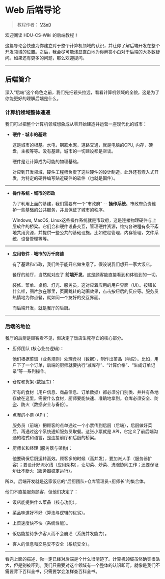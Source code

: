 # Web 后端导论

> 教程作者： [V3n0](https://v3n0.top)

欢迎阅读 HDU-CS-Wiki 的后端教程！

这篇导论会快速为你建立对于整个计算机领域的认识，并让你了解后端开发在整个开发领域的位置。之后，我会尽可能浅显直白地为你解答小白对于后端的大多数疑问。如果还有更多的问题，那么欢迎提问。

---

## 后端简介
深入“后端”这个角色之前，我们先把镜头拉远，看看计算机领域的全貌。这是为了你能更好的理解后端是什么。

### 计算机领域整体速通
我们可以把整个计算机领域想象成从零开始建造并运营一座现代化的城市：

- **硬件 - 城市的基建**

    这是城市的根基。水电，钢筋水泥，道路交通，就是电脑的CPU, 内存，硬盘，主板等等。没有基建，城市的一切建设都是空谈。

    硬件是让计算成为可能的物理基础。

    对应到开发领域，硬件工程师负责了这些硬件的设计制造。此外还有嵌入式开发，为特定的硬件编写贴近硬件的软件（也就是固件）。

---

- **操作系统 - 城市的市政**

    为了利用上面的基建，我们需要有一个“市政府” -- **操作系统**。市政府负责维护一些基础的公共服务，并且保证了城市的秩序。
    
    Windows, MacOS, Linux这些操作系统就是市政府，这是连接物理硬件与上层软件的桥梁。它们会和硬件设备交互，管理硬件资源，维持各进程有条不紊地共用资源，并提供一些公共的基础设施，比如进程管理，内存管理，文件系统，设备管理等等。

---

- **应用软件 - 城市的万千商铺**

    有了基建和市政，我们终于能开店做生意了。假设说我们想开一家大饭店。

    餐厅的前厅，当然就对应了 **前端开发**。这是顾客能直接看到和体验到的一切。

    装修、菜单、桌椅、灯光、服务员，这对应着应用的用户界面（UI）。按钮长什么样，图片放在哪里，页面跳转的动画效果，点击按钮后的反应等。服务员热情地为你点餐，就如同一个友好的交互界面。

    而后端开发，就是餐厅的后厨。

---

### 后端的地位

餐厅的后厨是顾客看不见，但决定了饭店生死存亡的核心部分。

- 厨师团队 (核心业务逻辑)： 
  
    他们根据菜谱（业务规则）处理食材（数据），制作出菜品（响应）。比如，用户下了一个订单，后端的厨师就要执行“减库存”、“计算价格”、“生成订单记录”等一系列操作。

- 仓库和货架 (数据库)： 
  
    所有的食材（用户信息、商品信息、订单数据）都必须分门别类、井井有条地存放在这里。需要什么食材，厨师要能快速、准确地拿到。仓库必须安全、防盗、防火（数据安全与备份）。

- 点餐的小票 (API)：
  
    服务员（前端）把顾客的点单通过一个小票传到后厨（后端），后厨做好菜后，再通过这个系统通知服务员取餐。这张小票就是 API，它定义了前后端沟通的格式和语言，是连接前厅和后厨的桥梁。

- 厨师长和经理 (服务器与架构)：

    他要确保后厨运转高效。顾客多的时候（高并发），要加派人手（服务器扩容）；要设计好流水线（应用架构），让切菜、炒菜、洗碗协同工作；还要保证炉灶不断火（服务器稳定运行）。

所以，后端开发就是这家饭店的“后厨团队+仓库管理员+厨师长”的集合体。

他们不直接服务顾客，但他们决定了：

- 饭店能提供什么菜品（核心功能）。

- 菜品味道好不好（算法与逻辑的优劣）。

- 上菜速度快不快（系统性能）。

- 饭店能接待多少客人而不会崩溃（系统并发能力）。

- 客人的信息和交易安不安全（系统安全）。

---

看完上面的描述，你一定已经对后端是个什么很清楚了。计算机领域虽然确实很浩大，但是别被吓到。我们只需要对这个领域有一个整体的认识即可。就像是我们不需要背下百科全书，只需要学会怎样查百科全书。